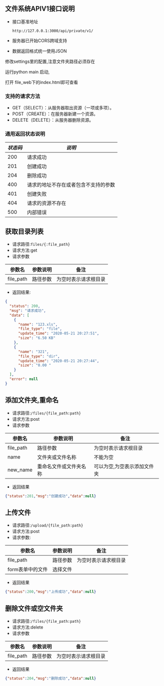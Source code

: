 ## 文件系统APIV1接口说明	

+ 接口基准地址

  `http://127.0.0.1:3000/api/private/v1/`

+ 服务器已开始CORS跨域支持

+ 数据返回格式统一使用JSON

修改settings里的配置,注意文件夹路径必须存在

运行python main 启动,

打开 file_web下的index.html即可查看

### 支持的请求方法

- GET（SELECT）：从服务器取出资源（一项或多项）。
- POST（CREATE）：在服务器新建一个资源。
- DELETE（DELETE）：从服务器删除资源。

### 通用返回状态说明

| *状态码* | *说明*                               |
| -------- | ------------------------------------ |
| 200      | 请求成功                             |
| 201      | 创建成功                             |
| 204      | 删除成功                             |
| 400      | 请求的地址不存在或者包含不支持的参数 |
| 401      | 创建失败                             |
| 404      | 请求的资源不存在                     |
| 500      | 内部错误                             |

## 获取目录列表

+ 请求路径:`files/{:file_path}`
+ 请求方法:get
+ 请求参数

| 参数名    | 参数说明 | 备注                 |
| --------- | -------- | -------------------- |
| file_path | 路径参数 | 为空时表示请求根目录 |

+ 返回结果:

```json
{
  "status": 200,
  "msg": "请求成功",
  "data": [
    {
      "name": "123.xls",
      "file_type": "file",
      "update_time": "2020-05-21 20:27:51",
      "size": "6.50 KB"
    },
    {
      "name": "321",
      "file_type": "dir",
      "update_time": "2020-05-21 20:27:44",
      "size": "0.00 "
    }
  ],
  "error": null
}
```

## 添加文件夹,重命名

+ 请求路径:`/files/{file_path:path}`
+ 请求方法:post
+ 请求参数

| 参数名    | 参数说明               | 备注                        |
| --------- | ---------------------- | --------------------------- |
| file_path | 路径参数               | 为空时表示请求根目录        |
| name      | 文件夹或文件名称       | 不能为空                    |
| new_name  | 重命名文件或文件夹名称 | 可以为空,为空表示添加文件夹 |

+ 返回结果

```json
{"status":201,"msg":"创建成功","data":null}
```

## 上传文件

+ 请求路径:`/upload/{file_path:path}`
+ 请求方法:post
+ 请求参数:

| 参数名           | 参数说明 | 备注                 |
| ---------------- | -------- | -------------------- |
| file_path        | 路径参数 | 为空时表示请求根目录 |
| form表单中的文件 | 选择文件 |                      |

+ 返回结果

```json
{"status":200,"msg":"上传成功","data":null}
```

## 删除文件或空文件夹

+ 请求路径:`/files/{file_path:path}`
+ 请求方法:delete
+ 请求参数

| 参数名    | 参数说明 | 备注                 |
| --------- | -------- | -------------------- |
| file_path | 路径参数 | 为空时表示请求根目录 |

+ 返回结果

```json
{"status":204,"msg":"删除成功","data":null}
```

